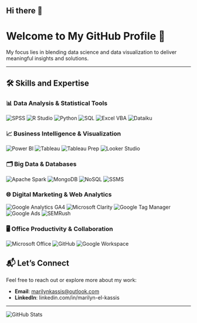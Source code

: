 ## Hi there 👋

# Welcome to My GitHub Profile 👋

My focus lies in blending data science and data visualization to deliver meaningful insights and solutions.

---
## 🛠 Skills and Expertise

### 📊 **Data Analysis & Statistical Tools**
![SPSS](https://img.shields.io/badge/Tool-SPSS-blue)
![R Studio](https://img.shields.io/badge/Tool-R%20Studio-blue)
![Python](https://img.shields.io/badge/Language-Python-blue)
![SQL](https://img.shields.io/badge/Language-SQL-blue)
![Excel VBA](https://img.shields.io/badge/Skill-Excel%20VBA-blue)
![Dataiku](https://img.shields.io/badge/Tool-Dataiku-blue)

### 📈 **Business Intelligence & Visualization**
![Power BI](https://img.shields.io/badge/Tool-Power%20BI-yellow)
![Tableau](https://img.shields.io/badge/Tool-Tableau-yellow)
![Tableau Prep](https://img.shields.io/badge/Tool-Tableau%20Prep-yellow)
![Looker Studio](https://img.shields.io/badge/Tool-Looker%20Studio-yellow)

### 🗂️ **Big Data & Databases**
![Apache Spark](https://img.shields.io/badge/Tool-Apache%20Spark-green)
![MongoDB](https://img.shields.io/badge/Database-MongoDB-green)
![NoSQL](https://img.shields.io/badge/Database-NoSQL-green)
![SSMS](https://img.shields.io/badge/Tool-SSMS-green)

### 🌐 **Digital Marketing & Web Analytics**
![Google Analytics GA4](https://img.shields.io/badge/Tool-Google%20Analytics%20GA4-red)
![Microsoft Clarity](https://img.shields.io/badge/Tool-Microsoft%20Clarity-red)
![Google Tag Manager](https://img.shields.io/badge/Tool-Google%20Tag%20Manager-red)
![Google Ads](https://img.shields.io/badge/Tool-Google%20Ads-red)
![SEMRush](https://img.shields.io/badge/Tool-SEMRush-red)

### 🖥️ **Office Productivity & Collaboration**
![Microsoft Office](https://img.shields.io/badge/Skill-Microsoft%20Office-lightgrey)
![GitHub](https://img.shields.io/badge/Tool-GitHub-lightgrey)
![Google Workspace](https://img.shields.io/badge/Tool-Google%20Workspace-lightgrey)

<!--## 🛠 Skills and Expertise

- 📊 **Data Analysis & Statistical Tools:**
SPSS, R Studio, Python, SQL, Excel VBA, Dataiku
- 📈 **Business Intelligence & Visualization:**
Power BI, Tableau, Tableau Prep, Looker Studio
- 🗂️ **Big Data & Databases:**
Apache Spark, MongoDB, NoSQL, SSMS (SQL Server Management Studio)
- 🌐**Digital Marketing & Web Analytics:**
Google Analytics GA4, Microsoft Clarity, Google Tag Manager, Google Ads, SEMRush
- 🖥️ **Office Productivity & Collaboration:**
Microsoft Office Suite (Word, Excel, PowerPoint), GitHub, Google Workspace-->


## 📬 Let’s Connect

Feel free to reach out or explore more about my work:

- **Email**: marilynkassis@outlook.com
- **LinkedIn**: linkedin.com/in/marilyn-el-kassis

---

![GitHub Stats](https://github-readme-stats.vercel.app/api?username=marilynkassis&show_icons=true&theme=radical)


